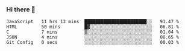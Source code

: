 ### Hi there 👋

<!--
**KLXLjun/KLXLjun** is a ✨ _special_ ✨ repository because its `README.md` (this file) appears on your GitHub profile.

Here are some ideas to get you started:

- 🔭 I’m currently working on ...
- 🌱 I’m currently learning ...
- 👯 I’m looking to collaborate on ...
- 🤔 I’m looking for help with ...
- 💬 Ask me about ...
- 📫 How to reach me: ...
- 😄 Pronouns: ...
- ⚡ Fun fact: ...
-->

<!--START_SECTION:waka-->
```text
JavaScript   11 hrs 13 mins  ███████████████████████░░   91.47 % 
HTML         50 mins         █▓░░░░░░░░░░░░░░░░░░░░░░░   06.81 % 
C            7 mins          ▒░░░░░░░░░░░░░░░░░░░░░░░░   01.04 % 
JSON         4 mins          ░░░░░░░░░░░░░░░░░░░░░░░░░   00.65 % 
Git Config   0 secs          ░░░░░░░░░░░░░░░░░░░░░░░░░   00.03 % 
```
<!--END_SECTION:waka-->
